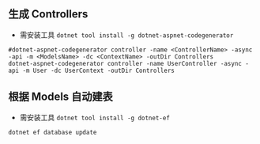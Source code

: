## 生成 Controllers

- 需安装工具 `dotnet tool install -g dotnet-aspnet-codegenerator`

```pwsh
#dotnet-aspnet-codegenerator controller -name <ControllerName> -async -api -m <ModelsName> -dc <ContextName> -outDir Controllers
dotnet-aspnet-codegenerator controller -name UserController -async -api -m User -dc UserContext -outDir Controllers
```

## 根据 Models 自动建表

- 需安装工具 `dotnet tool install -g dotnet-ef`

```pwsh
dotnet ef database update
```